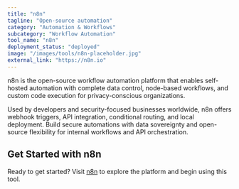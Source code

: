 ```yaml
---
title: "n8n"
tagline: "Open-source automation"
category: "Automation & Workflows"
subcategory: "Workflow Automation"
tool_name: "n8n"
deployment_status: "deployed"
image: "/images/tools/n8n-placeholder.jpg"
external_link: "https://n8n.io"
---
```

n8n is the open-source workflow automation platform that enables self-hosted automation with complete data control, node-based workflows, and custom code execution for privacy-conscious organizations.

Used by developers and security-focused businesses worldwide, n8n offers webhook triggers, API integration, conditional routing, and local deployment. Build secure automations with data sovereignty and open-source flexibility for internal workflows and API orchestration.

## Get Started with n8n

Ready to get started? Visit [n8n](https://n8n.io) to explore the platform and begin using this tool.